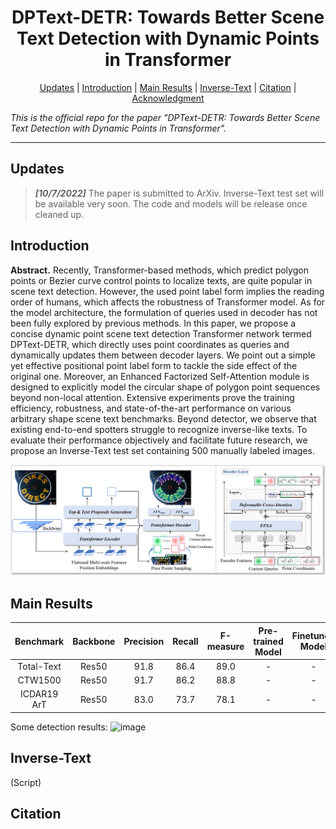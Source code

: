 <h1 align="center"> DPText-DETR: Towards Better Scene Text Detection with Dynamic Points in Transformer </h1> 

<!--
<p align="center">
<a href="https://arxiv.org"><img src="https://img.shields.io/badge/arXiv-Paper-<color>"></a>
</p>
-->

<p align="center">
  <a href="#Updates">Updates</a> |
  <a href="#Introduction">Introduction</a> |
  <a href="#Main Results">Main Results</a> |
  <a href="#Inverse-Text">Inverse-Text</a> |
  <a href="#Citation">Citation</a> |
  <a href="#Acknowledgment">Acknowledgment</a>
</p >

*This is the official repo for the paper "DPText-DETR: Towards Better Scene Text Detection with Dynamic Points in Transformer".*

***

## Updates
>***[10/7/2022]*** The paper is submitted to ArXiv. Inverse-Text test set will be available very soon. The code and models will be release once cleaned up.

## Introduction

**Abstract.** Recently, Transformer-based methods, which predict polygon points or Bezier curve control points to localize texts, are quite popular in scene text detection. However, the used point label form implies the reading order of humans, which affects the robustness of Transformer model. As for the model architecture, the formulation of queries used in decoder has not been fully explored by previous methods. In this paper, we propose a concise dynamic point scene text detection Transformer network termed DPText-DETR, which directly uses point coordinates as queries and dynamically updates them between decoder layers. We point out a simple yet effective positional point label form to tackle the side effect of the original one. Moreover, an Enhanced Factorized Self-Attention module is designed to explicitly model the circular shape of polygon point sequences beyond non-local attention. Extensive experiments prove the training efficiency, robustness, and state-of-the-art performance on various arbitrary shape scene text benchmarks. Beyond detector, we observe that existing end-to-end spotters struggle to recognize inverse-like texts. To evaluate their performance objectively and facilitate future research, we propose an Inverse-Text test set containing 500 manually labeled images.

![image](./figs/architecture.png)

## Main Results

|Benchmark|Backbone|Precision|Recall|F-measure|Pre-trained Model|Finetuned Model|
|:------:|:------:|:------:|:------:|:------:|:------:|:------:|
|Total-Text|Res50|91.8|86.4|89.0|-|-|
|CTW1500|Res50|91.7|86.2|88.8|-|-|
|ICDAR19 ArT|Res50|83.0|73.7|78.1|-|-|

Some detection results:
![image](./figs/demo.png)

## Inverse-Text

(Script)

## Citation

<!--
## Acknowledgement

This work is inspired a lot by [Deformable DETR](https://github.com/fundamentalvision/Deformable-DETR), [DAB-DETR](https://github.com/IDEA-opensource/DAB-DETR), and [TESTR](https://github.com/mlpc-ucsd/TESTR). The code is based on [AdelaiDet](https://github.com/aim-uofa/AdelaiDet) and TESTR. Thanks for their great works!
-->
